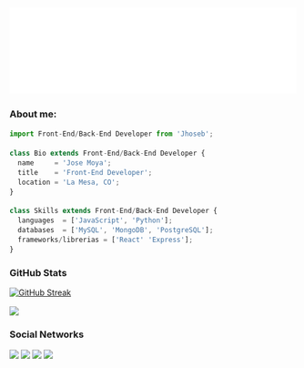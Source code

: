 <img src="./static/Jhoseb.svg"/>

### About me:

```js
import Front-End/Back-End Developer from 'Jhoseb';

class Bio extends Front-End/Back-End Developer {
  name     = 'Jose Moya';
  title    = 'Front-End Developer';
  location = 'La Mesa, CO';
}

class Skills extends Front-End/Back-End Developer {
  languages  = ['JavaScript', 'Python'];
  databases  = ['MySQL', 'MongoDB', 'PostgreSQL'];
  frameworks/librerias = ['React' 'Express'];
}
```

### GitHub Stats

[![GitHub Streak](https://github-readme-streak-stats.herokuapp.com/?user=Jhoseb29&theme=dark)](https://git.io/streak-stats)

<a href="https://github.com/ankitwarbhe">
  <img align="center" src="https://github-readme-stats.vercel.app/api/top-langs/?username=Jhoseb29&theme=dark">
</a>



### Social Networks

[<img src="https://img.shields.io/badge/twitter-%231DA1F2.svg?&style=for-the-badge&logo=twitter&logoColor=white">](https://twitter.com/Jose_Jhoseb)
[<img src="https://img.shields.io/badge/linkedin-%230077B5.svg?&style=for-the-badge&logo=linkedin&logoColor=white">](https://www.linkedin.com/in/jhoseb29/)
[<img src="https://img.shields.io/badge/discord-%231DA1F2.svg?&style=for-the-badge&logo=discord&logoColor=white">](https://discord.com/channels/379692226713878528)
[<img src="https://img.shields.io/badge/Portfolio-%23000000.svg?&style=for-the-badge">](https://jhoseb29.github.io/Jose-Moya/)


